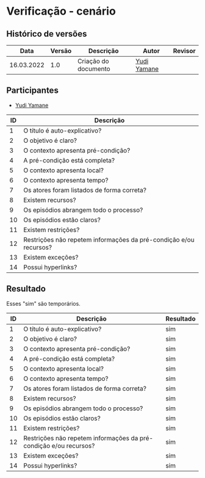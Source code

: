 # Verificação - cenário

## Histórico de versões
| Data       | Versão | Descrição            | Autor                                       | Revisor |
| ---------- | ------ | -------------------- | ------------------------------------------- | ------- |
| 16.03.2022 | 1.0    | Criação do documento | [Yudi Yamane](https://github.com/yudi-azvd) |         |

## Participantes

- [Yudi Yamane](https://github.com/yudi-azvd)

| ID  | Descrição                                                         |
| --- | ----------------------------------------------------------------- |
| 1   | O título é auto-explicativo?                                      |
| 2   | O objetivo é claro?                                               |
| 3   | O contexto apresenta pré-condição?                                |
| 4   | A pré-condição está completa?                                     |
| 5   | O contexto apresenta local?                                       |
| 6   | O contexto apresenta tempo?                                       |
| 7   | Os atores foram listados de forma correta?                        |
| 8   | Existem recursos?                                                 |
| 9   | Os episódios abrangem todo o processo?                            |
| 10  | Os episódios estão claros?                                        |
| 11  | Existem restrições?                                               |
| 12  | Restrições não repetem informações da pré-condição e/ou recursos? |
| 13  | Existem exceções?                                                 |
| 14  | Possui hyperlinks?                                                |


## Resultado

Esses "sim" são temporários.

| ID  | Descrição                                                         | Resultado |
| --- | ----------------------------------------------------------------- | --------- |
| 1   | O título é auto-explicativo?                                      | sim       |
| 2   | O objetivo é claro?                                               | sim       |
| 3   | O contexto apresenta pré-condição?                                | sim       |
| 4   | A pré-condição está completa?                                     | sim       |
| 5   | O contexto apresenta local?                                       | sim       |
| 6   | O contexto apresenta tempo?                                       | sim       |
| 7   | Os atores foram listados de forma correta?                        | sim       |
| 8   | Existem recursos?                                                 | sim       |
| 9   | Os episódios abrangem todo o processo?                            | sim       |
| 10  | Os episódios estão claros?                                        | sim       |
| 11  | Existem restrições?                                               | sim       |
| 12  | Restrições não repetem informações da pré-condição e/ou recursos? | sim       |
| 13  | Existem exceções?                                                 | sim       |
| 14  | Possui hyperlinks?                                                | sim       |

